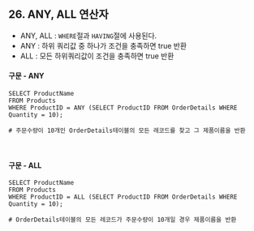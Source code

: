 ## 26. ANY, ALL 연산자

- ANY, ALL : `WHERE`절과 `HAVING`절에 사용된다.
- ANY : 하위 쿼리값 중 하나가 조건을 충족하면 true 반환
- ALL : 모든 하위쿼리값이 조건을 충족하면 true 반환

#### 구문 - ANY

~~~
SELECT ProductName 
FROM Products
WHERE ProductID = ANY (SELECT ProductID FROM OrderDetails WHERE Quantity = 10);

# 주문수량이 10개인 OrderDetails테이블의 모든 레코드를 찾고 그 제품이름을 반환 
~~~

<br>

#### 구문 - ALL

~~~
SELECT ProductName 
FROM Products
WHERE ProductID = ALL (SELECT ProductID FROM OrderDetails WHERE Quantity = 10);

# OrderDetails테이블의 모든 레코드가 주문수량이 10개일 경우 제품이름을 반환 
~~~

<br>